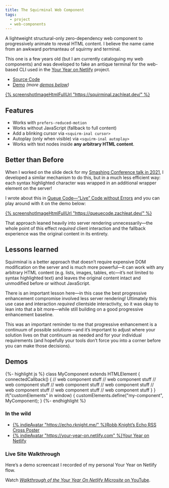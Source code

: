 ```yaml
---
title: The Squirminal Web Component
tags:
  - project
  - web-components
---
```

A lightweight structural-only zero-dependency web component to progressively animate to reveal HTML content. I believe the name came from an awkward portmanteau of squirmy and terminal.

This one is a few years old (but I am currently cataloguing my web components) and was developed to fake an antique terminal for the web-based CLI used in the [Your Year on Netlify](#live-site-walkthrough) project.

* [Source Code](https://github.com/zachleat/squirminal)
* [Demo](https://squirminal.zachleat.dev/) _(more [demos below](#demos))_

<script type="module" src="/static/browser-window.js"></script>
<div><browser-window flush shadow url="https://squirminal.zachleat.dev/"><a href="https://squirminal.zachleat.dev/">{% screenshotImageHtmlFullUrl "https://squirminal.zachleat.dev/" %}</a></browser-window></div>

## Features

* Works with `prefers-reduced-motion`
* Works without JavaScript (fallback to full content)
* Add a blinking cursor via `<squirm-inal cursor>`
* Autoplay (only when visible) via `<squirm-inal autoplay>`
* Works with text nodes inside **any arbitrary HTML content**.

## Better than Before

When I worked on the slide deck for my [Smashing Conference talk in 2021](/web/this-website-is-a-tech-talk/), I developed a similar mechanism to do this, but in a much less efficient way: each syntax highlighted character was wrapped in an additional wrapper element on the server!

I wrote about this in [Queue Code—“Live” Code without Errors](https://www.zachleat.com/web/queue-code/) and you can play around with it on the demo below:

<div><browser-window flush shadow url="https://queuecode.zachleat.dev/"><a href="https://queuecode.zachleat.dev/">{% screenshotImageHtmlFullUrl "https://queuecode.zachleat.dev/" %}</a></browser-window></div>

That approach leaned heavily into server rendering unnecessarily—the whole point of this effect _required_ client interaction and the fallback experience was the original content in its entirety.

## Lessons learned

Squirminal is a better approach that doesn’t require expensive DOM modification on the server and is much more powerful—it can work with any arbitrary HTML content (e.g. lists, images, tables, etc—it’s not limited to syntax highlighted text) and leaves the original content intact and unmodified before or without JavaScript.

There is an important lesson here—in this case the best progressive enhancement compromise involved less server rendering! Ultimately this use case and interaction _required_ clientside interactivity, so it was okay to lean into that a bit more—while still building on a good progressive enhancement baseline.

This was an important reminder to me that progressive enhancement is a continuum of possible solutions—and it’s important to adjust where your solution lives on that continuum as needed and for your individual requirements (and hopefully your tools don’t force you into a corner before you can make those decisions).

## Demos

<script type="module" src="/static/squirminal.js"></script>
<style>pre { margin: 0; }</style>
<div><squirm-inal autoplay speed=".6" dimensions>
{%- highlight js %}
class MyComponent extends HTMLElement {
	connectedCallback() {
		// web component stuff
		// web component stuff
		// web component stuff
		// web component stuff
		// web component stuff
		// web component stuff
		// web component stuff
		// web component stuff
	}
}
if("customElements" in window) {
	customElements.define("my-component", MyComponent);
}
{%- endhighlight %}
</squirm-inal></div>

### In the wild

* [{% indieAvatar "https://echo.rknight.me/" %}Robb Knight’s Echo RSS Cross Poster](https://echo.rknight.me/)
* [{% indieAvatar "https://your-year-on.netlify.com" %}Your Year on Netlify](https://your-year-on.netlify.com)

### Live Site Walkthrough

Here’s a demo screencast I recorded of my personal Your Year on Netlify flow.

<div>
	<youtube-lite-player @slug="3PK0Yq9n5SI" @label="Walkthrough of the Your Year On Netlify Microsite"></youtube-lite-player>
</div>

Watch [_Walkthrough of the Your Year On Netlify Microsite_ on YouTube](https://www.youtube.com/watch?v=3PK0Yq9n5SI).

